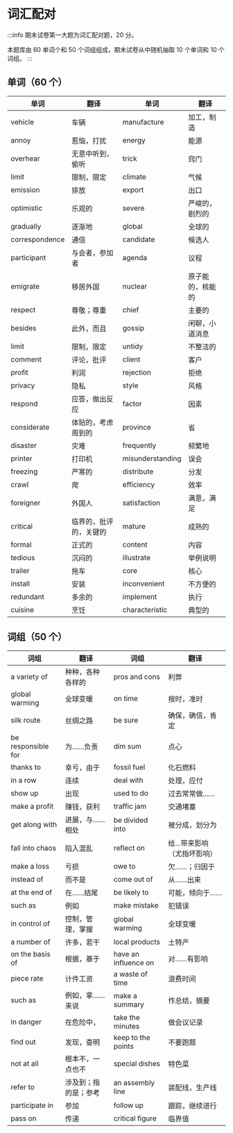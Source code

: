 # 词汇配对

:::info
期末试卷第一大题为词汇配对题，20 分。

本题库由 60 单词个和 50 个词组组成，期末试卷从中随机抽取 10 个单词和 10 个词组。
:::

## 单词（60 个）

| 单词                 | 翻译          | 单词                   | 翻译              |
|--------------------|-------------|----------------------|-----------------|
| vehicle            | 车辆          | manufacture          | 加工，制造           |
| annoy              | 惹恼，打扰       | energy               | 能源              |
| overhear           | 无意中听到，偷听    | trick                | 窍门              |
| limit              | 限制，限定       | climate              | 气候              |
| emission           | 排放          | export               | 出口              |
| optimistic         | 乐观的         | severe               | 严峻的，剧烈的         |
| gradually          | 逐渐地         | global               | 全球的             |
| correspondence     | 通信          | candidate            | 候选人             |
| participant        | 与会者，参加者     | agenda               | 议程              |
| emigrate           | 移居外国        | nuclear              | 原子能的，核能的        |
| respect            | 尊敬；尊重       | chief                | 主要的             |
| besides            | 此外，而且       | gossip               | 闲聊，小道消息         |
| limit              | 限制，限定       | untidy               | 不整洁的            |
| comment            | 评论，批评       | client               | 客户              |
| profit             | 利润          | rejection            | 拒绝              |
| privacy            | 隐私          | style                | 风格              |
| respond            | 应答，做出反应     | factor               | 因素              |
| considerate        | 体贴的，考虑周到的   | province             | 省               |
| disaster           | 灾难          | frequently           | 频繁地             |
| printer            | 打印机         | misunderstanding     | 误会              |
| freezing           | 严寒的         | distribute           | 分发              |
| crawl              | 爬           | efficiency           | 效率              |
| foreigner          | 外国人         | satisfaction         | 满意，满足           |
| critical           | 临界的，批评的，关键的 | mature               | 成熟的             |
| formal             | 正式的         | content              | 内容              |
| tedious            | 沉闷的         | illustrate           | 举例说明            |
| trailer            | 拖车          | core                 | 核心              |
| install            | 安装          | inconvenient         | 不方便的            |
| redundant          | 多余的         | implement            | 执行              |
| cuisine            | 烹饪          | characteristic       | 典型的             |

## 词组（50 个）

| 词组                 | 翻译         | 词组                   | 翻译              |
|--------------------|------------|----------------------|-----------------|
| a variety of       | 种种，各种各样的   | pros and cons        | 利弊              |
| global warming     | 全球变暖       | on time              | 按时，准时           |
| silk route         | 丝绸之路       | be sure              | 确保，确信，肯定        |
| be responsible for | 为……负责      | dim sum              | 点心              |
| thanks to          | 幸亏，由于      | fossil fuel          | 化石燃料            |
| in a row           | 连续         | deal with            | 处理，应付           |
| show up            | 出现         | used to do           | 过去常常做……         |
| make a profit      | 赚钱，获利      | traffic jam          | 交通堵塞            |
| get along with     | 进展，与……相处   | be divided into      | 被分成，划分为         |
| fall into chaos    | 陷入混乱       | reflect on           | 给...带来影响（尤指坏影响） |
| make a loss        | 亏损         | owe to               | 欠……；归因于         |
| instead of         | 而不是        | come out of          | 从……出来           |
| at the end of      | 在……结尾      | be likely to         | 可能，倾向于……        |
| such as            | 例如         | make mistake         | 犯错误             |
| in control of      | 控制，管理，掌握   | global warming       | 全球变暖            |
| a number of        | 许多，若干      | local products       | 土特产             |
| on the basis of    | 根据，基于      | have an influence on | 对……有影响          |
| piece rate         | 计件工资       | a waste of time      | 浪费时间            |
| such as            | 例如，拿……来说   | make a summary       | 作总结，摘要          |
| in danger          | 在危险中，      | take the minutes     | 做会议记录           |
| find out           | 发现，查明      | keep to the points   | 不要跑题            |
| not at all         | 根本不，一点也不   | special dishes       | 特色菜             |
| refer to           | 涉及到；指的是；参考  | an assembly line     | 装配线，生产线         |
| participate in     | 参加         | follow up            | 跟踪，继续进行         |
| pass on            | 传递         | critical figure      | 临界值             |
